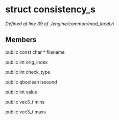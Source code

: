 # struct consistency_s

*Defined at line 39 of ./engine/common/mod_local.h*

## Members

public const char * filename

public int orig_index

public int check_type

public qboolean issound

public int value

public vec3_t mins

public vec3_t maxs



